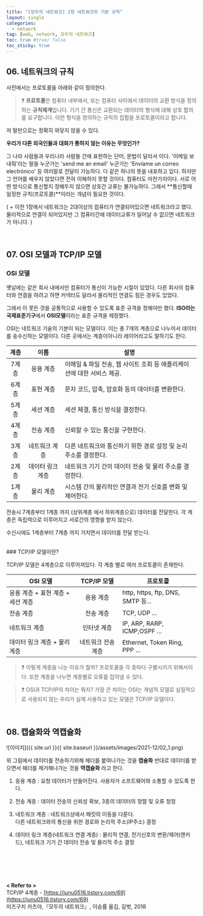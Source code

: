 ```yaml
---
title: "[모두의 네트워크] 2장 네트워크의 기본 규칙"
layout: single
categories: 
  - network
tag: [web, network, 모두의 네트워크]
toc: true #true/ false
toc_sticky: true
---
```


## 06. 네트워크의 규칙

사전에서는 프로토콜을 아래와 같이 정의한다.


> ❓ **프로토콜**은 컴퓨터 내부에서, 또는 컴퓨터 사이에서 데이터의 교환 방식을 정의하는 **규칙체계**입니다. 기기 간 통신은 교환되는 데이터의 형식에 대해 상호 합의를 요구합니다. 이런 형식을 정의하는 규칙의 집합을 프로토콜이라고 합니다.

저 말만으로는 정확히 와닿지 않을 수 있다.

**우리가 다른 외국인들과 대화가 통하지 않는 이유는 무엇인가?**

그 나라 사람들과 우리나라 사람들 간에 표현하는 단어, 문법이 달라서 이다. '이메일 보내줘'라는 말을 누군가는 'send me an email' 누군가는 'Envíame un correo electrónico' 등 여러말로 전달이 가능하다. 다 같은 하나의 뜻을 내포하고 있다. 하지만 그 언어를 배우지 않았다면 전혀 이해하지 못할 것이다. 컴퓨터도 마찬가지이다. 서로 어떤 방식으로 통신할지 정해두지 않으면 상호간 교류는 불가능하다. 그래서 **통신할때 일정한 규칙(프로토콜)**이라는 개념이 필요한 것이다.

( + 이전 1장에서 네트워크는 2대이상의 컴퓨터가 연결되어있으면 네트워크라고 했다. 물리적으로 연결이 되어있지만 그 컴퓨터간에 데이터교류가 일어날 수 없으면 네트워크가 아니다. )

<br/>

## 07. OSI 모델과 TCP/IP 모델

### OSI 모델

옛날에는 같은 회사 내에서만 컴퓨터가 통신이 가능한 시절이 있었다. 다른 회사의 컴퓨터와 연결을 하려고 하면 커넥터도 달라서 물리적인 연결도 힘든 경우도 있었다.

그래서 이 못든 것을 공통적으로 사용할 수 있도록 표준 규격을 정해야만 했다.
**ISO라는 국제표준기구**에서 **OSI모델**이라는 표준 규격을 제정했다.

OSI는 네트워크 기술의 기본이 되는 모델이다. 이는 총 7개의 계층으로 나누어서 데이터를 송수신하는 모델이다. 다른 곳에서는 계층이아니라 레이어라고도 말하기도 한다. 

| 계층 | 이름 | 설명 |
| :---: | :---: | --- |
| 7계층 | 응용 계층 | 이메일 & 파일 전송, 웹 사이트 조회 등 애플리케이션에 대한 서비스 제공. |
| 6계층 | 표현 계층 | 문자 코드, 압축, 암호화 등의 데이터를 변환한다. |
| 5계층 | 세션 계층 | 세션 체결, 통신 방식을 결정한다. |
| 4계층 | 전송 계층 | 신뢰할 수 있는 통신을 구현한다. |
| 3계층 | 네트워크 계층 | 다른 네트워크와 통신하기 위한 경로 설정 및 논리 주소를 결정한다. |
| 2계층 | 데이터 링크 계층 | 네트워크 기기 간의 데이터 전송 및 물리 주소를 결정한다. |
| 1계층 | 물리 계층 | 시스템 간의 물리적인 연결과 전기 신호를 변화 및 제어한다. |

전송시 7계층부터 1계층 까지 (상위계층 에서 하위계층으로) 데이터를 전달한다.
각 계층은 독립력으로 이루어지고 서로간의 영향을 받지 않는다.

수신시에도 1계층부터 7계층 까지 거치면서 데이터를 전달 받는다.

<br/>
### TCP/IP 모델이란?

TCP/IP 모델은 4계층으로 이루어져있다.
각 계층 별로 여러 프로토콜이 존재한다.

| OSI 모델 | TCP/IP 모델 | 프로토콜 |
| --- | :---: | --- |
| 응용 계층 + 표현 계층 + 세션 계층 | 응용 계층 | http, https, ftp, DNS, SMTP 등... |
| 전송 계층 | 전송 계층 | TCP, UDP ... |
| 네트워크 계층 | 인터넷 계층 | IP, ARP, RARP, ICMP,OSPF ... |
| 데이터 링크 계층 + 물리 계층 | 네트워크 전송계층 | Ethernet, Token Ring, PPP ... |

> ❓ 이렇게 계층을 나눈 이유가 뭘까?
프로토콜을 각 층마다 구별시키기 위해서이다.
또한 계층을 나누면 계층별로 오류를 잡아낼 수 있다.


> ❓ OSI과 TCP/IP의 차이는 뭐지?
가장 큰 차이는 OSI는 개념적 모델로 실질적으로 사용되지 않는
우리가 실제 사용하고 있는 모델은 TCP/IP 모델이다.


<br/>

## 08. 캡슐화와 역캡슐화

![이미지]({{ site.url }}{{ site.baseurl }}/assets/images/2021-12/02_1.png)

위 그림에서 데이터를 전송하기위해 헤더를 붙여나가는 것을 **캡슐화**
반대로 데이터를 받으면서 헤더를 제거해나가는 것을 **역캡슐화** 라고 한다.

1. 응용 계층 : 요청 데이터가 만들어진다. 사용자가 소프트웨어와 소통할 수 있도록 한다.
2. 전송 계층 :  데이터 전송의 신뢰성 확보, 3층의 데이터의 정렬 및 오류 정정
3. 네트워크 계층 : 네트워크상에서 패킷의 이동을 다룬다.<br/>
    다른 네트워크와의 통신을 위한 경로와 논리적 주소(IP주소) 결정
    
4. 데이터 링크 계층(네트워크 연결 계층) : 물리적 연결, 전기신호의 변환/제어(랜카드), 네트워크 기기 간 데이터 전송 및 물리적 주소 결정



<br/>
<br/>
<br/>
<br/>

**< Refer to >**<br />
TCP/IP 4계층 - [https://junu0516.tistory.com/69](https://junu0516.tistory.com/69) <br />
미즈구치 카츠야,『모두의 네트워크』, 이승률 옮김, 길벗, 2018